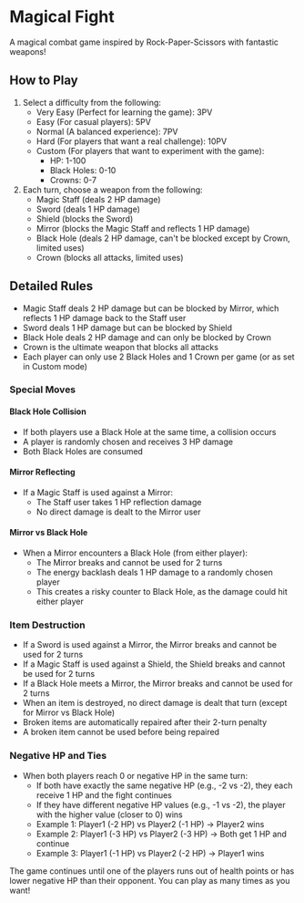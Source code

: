 # Magical Fight

A magical combat game inspired by Rock-Paper-Scissors with fantastic weapons!

## How to Play

1. Select a difficulty from the following:
   - Very Easy (Perfect for learning the game): 3PV
   - Easy (For casual players): 5PV
   - Normal (A balanced experience): 7PV
   - Hard (For players that want a real challenge): 10PV
   - Custom (For players that want to experiment with the game): 
     * HP: 1-100
     * Black Holes: 0-10
     * Crowns: 0-7
2. Each turn, choose a weapon from the following:
   - Magic Staff (deals 2 HP damage)
   - Sword (deals 1 HP damage)
   - Shield (blocks the Sword)
   - Mirror (blocks the Magic Staff and reflects 1 HP damage)
   - Black Hole (deals 2 HP damage, can't be blocked except by Crown, limited uses)
   - Crown (blocks all attacks, limited uses)

## Detailed Rules

- Magic Staff deals 2 HP damage but can be blocked by Mirror, which reflects 1 HP damage back to the Staff user
- Sword deals 1 HP damage but can be blocked by Shield
- Black Hole deals 2 HP damage and can only be blocked by Crown
- Crown is the ultimate weapon that blocks all attacks
- Each player can only use 2 Black Holes and 1 Crown per game (or as set in Custom mode)

### Special Moves

#### Black Hole Collision
- If both players use a Black Hole at the same time, a collision occurs
- A player is randomly chosen and receives 3 HP damage
- Both Black Holes are consumed

#### Mirror Reflecting
- If a Magic Staff is used against a Mirror:
  - The Staff user takes 1 HP reflection damage
  - No direct damage is dealt to the Mirror user

#### Mirror vs Black Hole
- When a Mirror encounters a Black Hole (from either player):
  - The Mirror breaks and cannot be used for 2 turns
  - The energy backlash deals 1 HP damage to a randomly chosen player
  - This creates a risky counter to Black Hole, as the damage could hit either player

### Item Destruction
- If a Sword is used against a Mirror, the Mirror breaks and cannot be used for 2 turns
- If a Magic Staff is used against a Shield, the Shield breaks and cannot be used for 2 turns
- If a Black Hole meets a Mirror, the Mirror breaks and cannot be used for 2 turns
- When an item is destroyed, no direct damage is dealt that turn (except for Mirror vs Black Hole)
- Broken items are automatically repaired after their 2-turn penalty
- A broken item cannot be used before being repaired

### Negative HP and Ties
- When both players reach 0 or negative HP in the same turn:
  - If both have exactly the same negative HP (e.g., -2 vs -2), they each receive 1 HP and the fight continues
  - If they have different negative HP values (e.g., -1 vs -2), the player with the higher value (closer to 0) wins
  - Example 1: Player1 (-2 HP) vs Player2 (-1 HP) → Player2 wins
  - Example 2: Player1 (-3 HP) vs Player2 (-3 HP) → Both get 1 HP and continue
  - Example 3: Player1 (-1 HP) vs Player2 (-2 HP) → Player1 wins

The game continues until one of the players runs out of health points or has lower negative HP than their opponent. You can play as many times as you want!